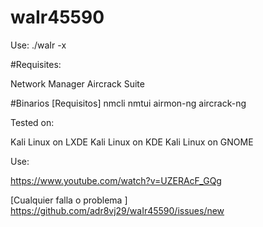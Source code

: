 # waIr45590
Use: ./waIr -x <networkName>
  
  
  #Requisites:
  
 Network Manager
 Aircrack Suite
  
  #Binarios [Requisitos]
  nmcli
  nmtui
  airmon-ng
  aircrack-ng
  
  
 Tested on:
  
  Kali Linux on LXDE
  Kali Linux on KDE
  Kali Linux on GNOME

  
Use:
  
  
  https://www.youtube.com/watch?v=UZERAcF_GQg
  
  
  [Cualquier falla o problema ]
  https://github.com/adr8vj29/waIr45590/issues/new
